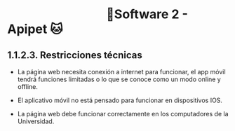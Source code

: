#  &nbsp;&nbsp;&nbsp;&nbsp;&nbsp;&nbsp;&nbsp;&nbsp;&nbsp;&nbsp;&nbsp;&nbsp;&nbsp;&nbsp;&nbsp;&nbsp;&nbsp;&nbsp;&nbsp;&nbsp;&nbsp;&nbsp;&nbsp;&nbsp;&nbsp;&nbsp;&nbsp;&nbsp;&nbsp;&nbsp;&nbsp;&nbsp;&nbsp;&nbsp;🐶Software 2 - Apipet 🐱  #


## 1.1.2.3. Restricciones técnicas

- La página web necesita conexión a internet para funcionar, el app móvil tendrá funciones limitadas o lo que se conoce como un modo online y offline.

- El aplicativo móvil no está pensado para funcionar en dispositivos IOS.

- La página web debe funcionar correctamente en los computadores de la Universidad.
